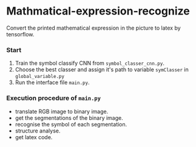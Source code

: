 # Mathmatical-expression-recognize
Convert the printed mathematical expression in the picture to latex by tensorflow.

### Start
1. Train the symbol classify CNN from `symbol_classer_cnn.py`.
2. Choose the best classer and assign it's path to variable `symClasser` in `global_variable.py`
3. Run the interface file `main.py`. 
### Execution procedure of `main.py`
- translate RGB image to binary image.
- get the segmentations of the binary image.
- recognise the symbol of each segmentation.
- structure analyse.
- get latex code.

